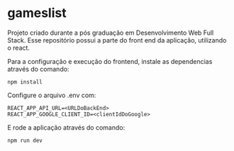 # gameslist
Projeto criado durante a pós graduação em Desenvolvimento Web Full Stack. Esse repositório possui a parte do front end da aplicação, utilizando o react.

Para a configuração e execução do frontend, instale as dependencias através do comando:

```
npm install
```

Configure o arquivo .env com:

```
REACT_APP_API_URL=<URLDoBackEnd>
REACT_APP_GOOGLE_CLIENT_ID=<clientIdDoGoogle>
```

E rode a aplicação através do comando:

```
npm run dev
```
